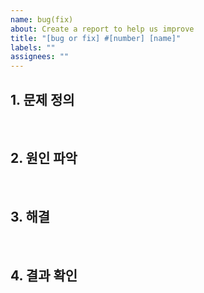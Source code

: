 ```yaml
---
name: bug(fix)
about: Create a report to help us improve
title: "[bug or fix] #[number] [name]"
labels: ""
assignees: ""
---
```


## 1. 문제 정의

<br>

## 2. 원인 파악

<br>

## 3. 해결

<br>

## 4. 결과 확인
